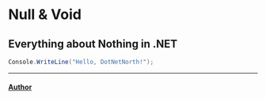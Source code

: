 # Null & Void
## Everything about Nothing in .NET

```cs
Console.WriteLine("Hello, DotNetNorth!");
```

---
#### [Author](./Speaker.md)

